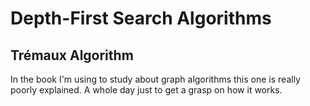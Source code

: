 # Depth-First Search Algorithms

## Trémaux Algorithm

In the book I'm using to study about graph algorithms this one is really poorly explained. A whole day just to get a grasp on how it works.